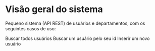 # Visão geral do sistema
Pequeno sistema (API REST) de usuários e departamentos, com os seguintes casos de uso:

Buscar todos usuários
Buscar um usuário pelo seu id
Inserir um novo usuário
